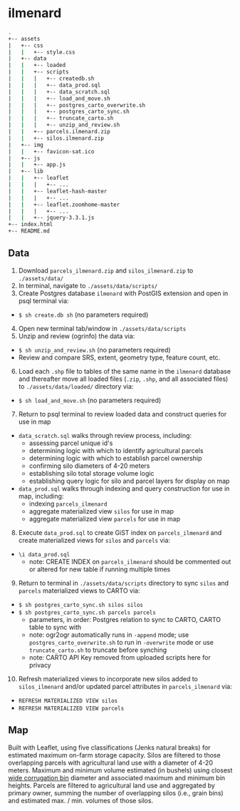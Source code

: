 # ilmenard

```bash
.
+-- assets
|   +-- css
|   |   +-- style.css
|   +-- data
|   |   +-- loaded
|   |   +-- scripts
|   |   |   +-- createdb.sh
|   |   |   +-- data_prod.sql
|   |   |   +-- data_scratch.sql
|   |   |   +-- load_and_move.sh
|   |   |   +-- postgres_carto_overwrite.sh
|   |   |   +-- postgres_carto_sync.sh
|   |   |   +-- truncate_carto.sh
|   |   |   +-- unzip_and_review.sh
|   |   +-- parcels.ilmenard.zip
|   |   +-- silos.ilmenard.zip
|   +-- img
|   |   +-- favicon-sat.ico
|   +-- js
|   |   +-- app.js
|   +-- lib
|   |   +-- leaflet
|   |   |   +-- ...
|   |   +-- leaflet-hash-master
|   |   |   +-- ...
|   |   +-- leaflet.zoomhome-master
|   |   |   +-- ...
|   |   +-- jquery-3.3.1.js
+-- index.html
+-- README.md
```

## Data

1. Download `parcels_ilmenard.zip` and `silos_ilmenard.zip` to `./assets/data/`
2. In terminal, navigate to `./assets/data/scripts/`
3. Create Postgres database `ilmenard` with PostGIS extension and open in psql terminal via:
  - `$ sh create.db sh` (no parameters required)
4. Open new terminal tab/window in `./assets/data/scripts`
5. Unzip and review (ogrinfo) the data via:
  - `$ sh unzip_and_review.sh` (no parameters required)
  - Review and compare SRS, extent, geometry type, feature count, etc.
6. Load each `.shp` file to tables of the same name in the `ilmenard` database and thereafter move all loaded files (`.zip`, `.shp`, and all associated files) to `./assets/data/loaded/` directory via:
  - `$ sh load_and_move.sh` (no parameters required)
7. Return to psql terminal to review loaded data and construct queries for use in map
  - `data_scratch.sql` walks through review process, including:
    - assessing parcel unique id's
    - determining logic with which to identify agricultural parcels
    - determining logic with which to establish parcel ownership
    - confirming silo diameters of 4-20 meters
    - establishing silo total storage volume logic
    - establishing query logic for silo and parcel layers for display on map
  - `data_prod.sql` walks through indexing and query construction for use in map, including:
    - indexing `parcels_ilmenard`
    - aggregate materialized view `silos` for use in map
    - aggregate materialized view `parcels` for use in map
8. Execute `data_prod.sql` to create GiST index on `parcels_ilmenard` and create materialized views for `silos` and `parcels` via:
  - `\i data_prod.sql`
    - note: CREATE INDEX on `parcels_ilmenard` should be commented out or altered for new table if running multiple times
9. Return to terminal in `./assets/data/scripts` directory to sync `silos` and `parcels` materialized views to CARTO via:
  - `$ sh postgres_carto_sync.sh silos silos`
  - `$ sh postgres_carto_sync.sh parcels parcels`
      - parameters, in order: Postgres relation to sync to CARTO, CARTO table to sync with
      - note: ogr2ogr automatically runs in `-append` mode; use `postgres_carto_overwrite.sh` to run in `-overwrite` mode or use `truncate_carto.sh` to truncate before synching
      - note: CARTO API Key removed from uploaded scripts here for privacy
10. Refresh materialized views to incorporate new silos added to `silos_ilmenard` and/or updated parcel attributes in `parcels_ilmenard` via:
  - `REFRESH MATERIALIZED VIEW silos`
  - `REFRESH MATERIALIZED VIEW parcels`

## Map

Built with Leaflet, using five classifications (Jenks natural breaks) for estimated maximum on-farm storage capacity. Silos are filtered to those overlapping parcels with agricultural land use with a diameter of 4-20 meters. Maximum and minimum volume estimated (in bushels) using closest [wide corrugation bin](https://www.brockmfg.com/uploads/pdf/BR_2286_201702_Brock_Non_Stiffened_Storage_Capacities_Fact_Sheet_EM.pdf) diameter and associated maximum and minimum bin heights. Parcels are filtered to agricultural land use and aggregated by primary owner, summing the number of overlapping silos (i.e., grain bins) and estimated max. / min. volumes of those silos.
